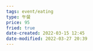 ```yaml
---
tags: event/eating
type: 午餐
price: 95
fried: true
date-created: 2022-03-15 12:45
date-modified: 2022-03-27 20:39
---
```



